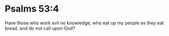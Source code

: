 # Psalms 53:4

Have those who work evil no knowledge, who eat up my people as they eat bread, and do not call upon God?
